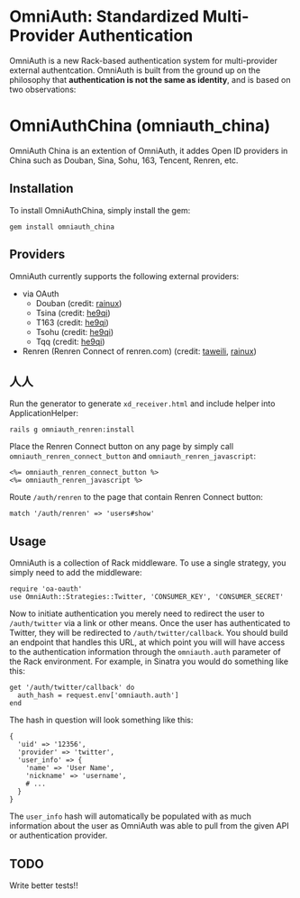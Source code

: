 # OmniAuth: Standardized Multi-Provider Authentication

OmniAuth is a new Rack-based authentication system for multi-provider external authentcation. OmniAuth is built from the ground up on the philosophy that **authentication is not the same as identity**, and is based on two observations:

# OmniAuthChina (omniauth_china) 

OmniAuth China is an extention of OmniAuth, it addes Open ID providers in China such as Douban, Sina, Sohu, 163, Tencent, Renren, etc.

## Installation

To install OmniAuthChina, simply install the gem:

    gem install omniauth_china
    
## Providers

OmniAuth currently supports the following external providers:

* via OAuth
  * Douban (credit: [rainux](http://github.com/rainux))
  * Tsina (credit: [he9qi](http://github.com/he9qi))
  * T163 (credit: [he9qi](http://github.com/he9qi))
  * Tsohu (credit: [he9qi](http://github.com/he9qi))
  * Tqq (credit: [he9qi](http://github.com/he9qi))
* Renren (Renren Connect of renren.com) (credit: [taweili](http://github.com/taweili), [rainux](http://github.com/rainux))

## 人人

Run the generator to generate `xd_receiver.html` and include helper into ApplicationHelper:

    rails g omniauth_renren:install

Place the Renren Connect button on any page by simply call `omniauth_renren_connect_button` and `omniauth_renren_javascript`:

    <%= omniauth_renren_connect_button %>
    <%= omniauth_renren_javascript %>

Route `/auth/renren` to the page that contain Renren Connect button:

    match '/auth/renren' => 'users#show'

## Usage

OmniAuth is a collection of Rack middleware. To use a single strategy, you simply need to add the middleware:

    require 'oa-oauth'
    use OmniAuth::Strategies::Twitter, 'CONSUMER_KEY', 'CONSUMER_SECRET'
    
Now to initiate authentication you merely need to redirect the user to `/auth/twitter` via a link or other means. Once the user has authenticated to Twitter, they will be redirected to `/auth/twitter/callback`. You should build an endpoint that handles this URL, at which point you will will have access to the authentication information through the `omniauth.auth` parameter of the Rack environment. For example, in Sinatra you would do something like this:

    get '/auth/twitter/callback' do
      auth_hash = request.env['omniauth.auth']
    end
    
The hash in question will look something like this:

    {
      'uid' => '12356',
      'provider' => 'twitter',
      'user_info' => {
        'name' => 'User Name',
        'nickname' => 'username',
        # ...
      }
    }
    
The `user_info` hash will automatically be populated with as much information about the user as OmniAuth was able to pull from the given API or authentication provider.

## TODO

Write better tests!!